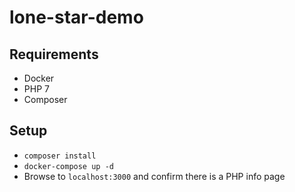 # lone-star-demo

## Requirements
- Docker 
- PHP 7
- Composer

## Setup
- `composer install` 
- `docker-compose up -d`
- Browse to `localhost:3000` and confirm there is a PHP info page